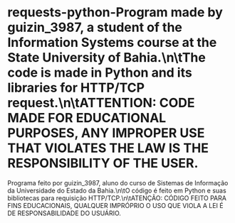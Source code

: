 # requests-python-Program made by guizin_3987, a student of the Information Systems course at the State University of Bahia.\n\tThe code is made in Python and its libraries for HTTP/TCP request.\n\tATTENTION: CODE MADE FOR EDUCATIONAL PURPOSES, ANY IMPROPER USE THAT VIOLATES THE LAW IS THE RESPONSIBILITY OF THE USER.

Programa feito por guizin_3987, aluno do curso de Sistemas de Informação da Universidade do Estado da Bahia.\n\tO código é feito em Python e suas bibliotecas para requisição HTTP/TCP.\n\tATENÇÃO: CÓDIGO FEITO PARA FINS EDUCACIONAIS, QUALQUER IMPRÓPRIO O USO QUE VIOLA A LEI É DE RESPONSABILIDADE DO USUÁRIO.
